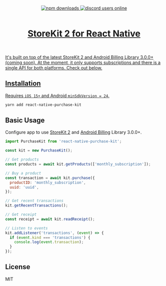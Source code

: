 <br/>
<div align="center">
  <a alt="npm" href="https://www.npmjs.com/package/react-native-purchase-kit">
      <img alt="npm downloads" src="https://img.shields.io/npm/dm/%40candlefinance%2Freact-native-purchase-kit.svg"/>
  </a>
  <a alt="discord users online" href="https://discord.gg/qnAgjxhg6n" 
  target="_blank"
  rel="noopener noreferrer">
    <img alt="discord users online" src="https://img.shields.io/discord/986610142768406548?label=Discord&logo=discord&logoColor=white&cacheSeconds=3600"/>
</div>

<br/>

<h1 align="center">
 StoreKit 2 for React Native
</h1>

<br/>

It's built on top of the latest StoreKit 2 and Android Billing Library 3.0.0+ (coming soon). At the moment, it only supports subscriptions and there is a single API for both platforms. Check out below.

## Installation

Requires `iOS 15+` and Android `minSdkVersion = 24`.

```sh
yarn add react-native-purchase-kit

```

## Basic Usage

Configure app to use [StoreKit 2](https://developer.apple.com/documentation/xcode/setting-up-storekit-testing-in-xcode/) and [Android Billing](https://developer.android.com/google/play/billing/integrate) Library 3.0.0+.

```js
import PurchaseKit from 'react-native-purchase-kit';

const kit = new PurchaseKit();

// Get products
const products = await kit.getProducts(['monthly_subscription']);

// Buy a product
const transaction = await kit.purchase({
  productID: 'monthly_subscription',
  uuid: 'uuid',
});

// Get recent transactions
kit.getRecentTransactions();

// Get receipt
const receipt = await kit.readReceipt();

// Listen to events
kit.addListener('transactions', (event) => {
  if (event.kind === 'transactions') {
    console.log(event.transaction);
  }
});
```

## License

MIT
